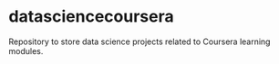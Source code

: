 # datasciencecoursera
Repository to store data science projects related to Coursera learning modules.

